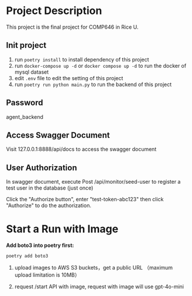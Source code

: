 # Project Description
This project is the final project for COMP646 in Rice U.


## Init project
1. run `poetry install` to install dependency of this project
2. run `docker-compose up -d` or `docker compose up -d` to run the docker of mysql dataset
3. edit `.env` file to edit the setting of this project
4. run `poetry run python main.py` to run the backend of this project

## Password
agent_backend

## Access Swagger Document
Visit 127.0.0.1:8888/api/docs to access the swagger document

## User Authorization
In swagger document, execute Post /api/monitor/seed-user to register a test user in the database (just once)

Click the "Authorize button", enter "test-token-abc123" then click "Authorize" to do the authorization.



# Start a Run with Image

**Add boto3 into poetry first:**

``poetry add boto3``



1. upload images to AWS S3 buckets，get a public URL （maximum upload limitation is 10MB）



2. request /start API with image, request with image will use gpt-4o-mini
